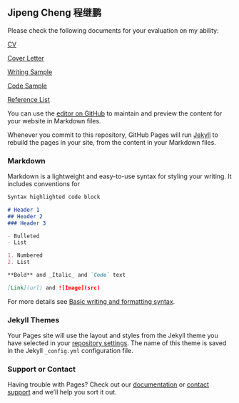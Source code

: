 ## Jipeng Cheng 程继鹏

Please check the following documents for your evaluation on my ability:

[CV](https://cheng-jipeng.github.io/cjpdoc/CV_Jipeng_Cheng.pdf)

[Cover Letter](https://cheng-jipeng.github.io/cjpdoc/Cover_Letter_Jipeng_Cheng.pdf)

[Writing Sample](https://cheng-jipeng.github.io/cjpdoc/Writing_Sample_Jipeng_Cheng.pdf)

[Code Sample](https://cheng-jipeng.github.io/cjpdoc/Code_Sample_Link+Paper_List_Jipeng_Cheng.pdf)

[Reference List](https://cheng-jipeng.github.io/cjpdoc/Reference_List_Jipeng_Cheng.pdf)


You can use the [editor on GitHub](https://github.com/Cheng-Jipeng/Cheng-Jipeng.github.io/edit/main/index.md) to maintain and preview the content for your website in Markdown files.

Whenever you commit to this repository, GitHub Pages will run [Jekyll](https://jekyllrb.com/) to rebuild the pages in your site, from the content in your Markdown files.

### Markdown

Markdown is a lightweight and easy-to-use syntax for styling your writing. It includes conventions for

```markdown
Syntax highlighted code block

# Header 1
## Header 2
### Header 3

- Bulleted
- List

1. Numbered
2. List

**Bold** and _Italic_ and `Code` text

[Link](url) and ![Image](src)
```

For more details see [Basic writing and formatting syntax](https://docs.github.com/en/github/writing-on-github/getting-started-with-writing-and-formatting-on-github/basic-writing-and-formatting-syntax).

### Jekyll Themes

Your Pages site will use the layout and styles from the Jekyll theme you have selected in your [repository settings](https://github.com/Cheng-Jipeng/Cheng-Jipeng.github.io/settings/pages). The name of this theme is saved in the Jekyll `_config.yml` configuration file.

### Support or Contact

Having trouble with Pages? Check out our [documentation](https://docs.github.com/categories/github-pages-basics/) or [contact support](https://support.github.com/contact) and we’ll help you sort it out.
